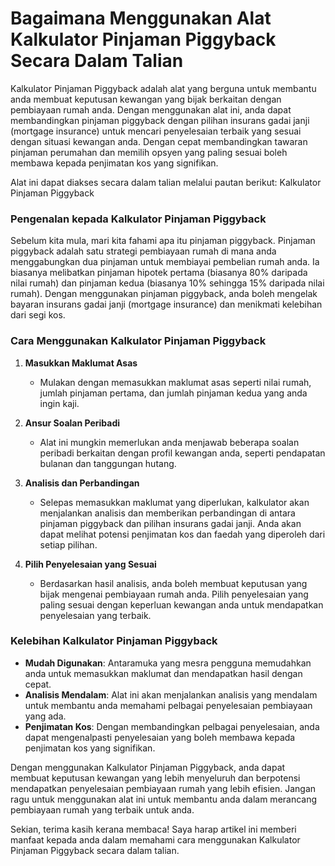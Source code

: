 Bagaimana Menggunakan Alat Kalkulator Pinjaman Piggyback Secara Dalam Talian
============================================================================

Kalkulator Pinjaman Piggyback adalah alat yang berguna untuk membantu anda membuat keputusan kewangan yang bijak berkaitan dengan pembiayaan rumah anda. Dengan menggunakan alat ini, anda dapat membandingkan pinjaman piggyback dengan pilihan insurans gadai janji (mortgage insurance) untuk mencari penyelesaian terbaik yang sesuai dengan situasi kewangan anda. Dengan cepat membandingkan tawaran pinjaman perumahan dan memilih opsyen yang paling sesuai boleh membawa kepada penjimatan kos yang signifikan.

Alat ini dapat diakses secara dalam talian melalui pautan berikut: Kalkulator Pinjaman Piggyback

### Pengenalan kepada Kalkulator Pinjaman Piggyback

Sebelum kita mula, mari kita fahami apa itu pinjaman piggyback. Pinjaman piggyback adalah satu strategi pembiayaan rumah di mana anda menggabungkan dua pinjaman untuk membiayai pembelian rumah anda. Ia biasanya melibatkan pinjaman hipotek pertama (biasanya 80% daripada nilai rumah) dan pinjaman kedua (biasanya 10% sehingga 15% daripada nilai rumah). Dengan menggunakan pinjaman piggyback, anda boleh mengelak bayaran insurans gadai janji (mortgage insurance) dan menikmati kelebihan dari segi kos.

### Cara Menggunakan Kalkulator Pinjaman Piggyback

1. **Masukkan Maklumat Asas**
    
    
    - Mulakan dengan memasukkan maklumat asas seperti nilai rumah, jumlah pinjaman pertama, dan jumlah pinjaman kedua yang anda ingin kaji.
2. **Ansur Soalan Peribadi**
    
    
    - Alat ini mungkin memerlukan anda menjawab beberapa soalan peribadi berkaitan dengan profil kewangan anda, seperti pendapatan bulanan dan tanggungan hutang.
3. **Analisis dan Perbandingan**
    
    
    - Selepas memasukkan maklumat yang diperlukan, kalkulator akan menjalankan analisis dan memberikan perbandingan di antara pinjaman piggyback dan pilihan insurans gadai janji. Anda akan dapat melihat potensi penjimatan kos dan faedah yang diperoleh dari setiap pilihan.
4. **Pilih Penyelesaian yang Sesuai**
    
    
    - Berdasarkan hasil analisis, anda boleh membuat keputusan yang bijak mengenai pembiayaan rumah anda. Pilih penyelesaian yang paling sesuai dengan keperluan kewangan anda untuk mendapatkan penyelesaian yang terbaik.

### Kelebihan Kalkulator Pinjaman Piggyback

- **Mudah Digunakan**: Antaramuka yang mesra pengguna memudahkan anda untuk memasukkan maklumat dan mendapatkan hasil dengan cepat.
- **Analisis Mendalam**: Alat ini akan menjalankan analisis yang mendalam untuk membantu anda memahami pelbagai penyelesaian pembiayaan yang ada.
- **Penjimatan Kos**: Dengan membandingkan pelbagai penyelesaian, anda dapat mengenalpasti penyelesaian yang boleh membawa kepada penjimatan kos yang signifikan.

Dengan menggunakan Kalkulator Pinjaman Piggyback, anda dapat membuat keputusan kewangan yang lebih menyeluruh dan berpotensi mendapatkan penyelesaian pembiayaan rumah yang lebih efisien. Jangan ragu untuk menggunakan alat ini untuk membantu anda dalam merancang pembiayaan rumah yang terbaik untuk anda.

Sekian, terima kasih kerana membaca! Saya harap artikel ini memberi manfaat kepada anda dalam memahami cara menggunakan Kalkulator Pinjaman Piggyback secara dalam talian.
